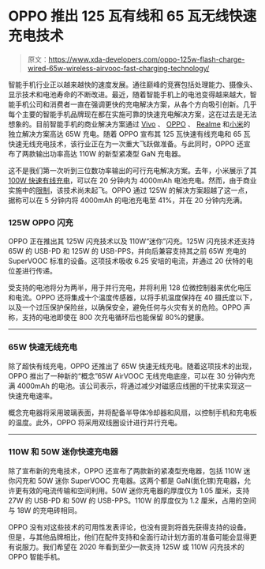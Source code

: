 # OPPO 推出 125 瓦有线和 65 瓦无线快速充电技术

> 原文：<https://www.xda-developers.com/oppo-125w-flash-charge-wired-65w-wireless-airvooc-fast-charging-technology/>

智能手机行业正以越来越快的速度发展。通往巅峰的竞赛包括处理能力、摄像头、显示技术和电池寿命的不断改进。最近，随着智能手机上的电池变得越来越大，智能手机公司和消费者一直在强调更快的充电解决方案，从各个方向吸引创新。几乎每个主要的智能手机品牌现在都在实施可靠的快速充电解决方案，这在过去是无法想象的。目前智能手机的商业解决方案通过 [Vivo](https://www.xda-developers.com/iqoo-3-5g-review-one-of-the-fastest-but-not-smoothest-smartphones/) 、 [OPPO](https://www.xda-developers.com/oppos-65w-supervooc-4000mah-battery-30-minutes/) 、 [Realme](https://www.xda-developers.com/realme-x50-pro-65w-superdart-gan-charger/) 和[小米](https://www.xda-developers.com/xiaomi-mi-10-pro-launched-globally-snapdragon-865-108mp-camera-90hz-display/)的独立解决方案高达 65W 充电。随着 OPPO 宣布其 125 瓦快速有线充电和 65 瓦快速无线充电技术，该行业正在为一次重大飞跃做准备。与此同时，OPPO 还宣布了两款输出功率高达 110W 的新型紧凑型 GaN 充电器。

这不是我们第一次听到三位数功率输出的可行充电解决方案。去年，小米展示了其 [100W 快速有线充电](https://www.xda-developers.com/xiaomi-demos-100w-super-charge-turbo/)，可以在 20 分钟内为 4000mAh 电池充电。然而，由于商业实施中的[限制](https://www.xda-developers.com/xiaomi-100w-charging-not-ready-yet/)，该技术尚未起飞。OPPO 通过 125W 的解决方案超越了这一点，据称可以在 5 分钟内将 4000mAh 的电池充电至 41%，并在 20 分钟内充满。

### 125W OPPO 闪充

OPPO 正在推出其 125W 闪充技术以及 110W“迷你”闪充。125W 闪充技术还支持 65W 的 USB-PD 和 125W 的 USB-PPS，并向后兼容支持其之前 65W 充电的 SuperVOOC 标准的设备。这项技术吸收 6.25 安培的电流，并通过 20 伏特的电位差进行传递。

受支持的电池将分为两半，用于并行充电，并将利用 128 位微控制器来优化电压和电流。OPPO 还将集成十个温度传感器，以将手机温度保持在 40 摄氏度以下，以及一个过压保护保险丝，以确保安全，避免任何与火灾有关的危险。OPPO 声称，支持的电池即使在 800 次充电循环后也能保留 80%的健康。

* * *

### 65W 快速无线充电

除了超快有线充电，OPPO 还推出了 65W 快速无线充电。随着这项技术的出现，OPPO 推出了一种新的“概念”65W AirVOOC 无线充电底座，可以在 30 分钟内充满 4000mAh 的电池。该公司表示，将通过减少对磁感应线圈的干扰来实现这一快速充电速率。

概念充电器将采用玻璃表面，并将配备半导体冷却器和风扇，以控制手机和充电板的温度。此外，OPPO 将采用双线圈设计进行并行充电。

* * *

### 110W 和 50W 迷你快速充电器

除了宣布新的充电技术，OPPO 还宣布了两款新的紧凑型充电器，包括 110W 迷你闪充和 50W 迷你 SuperVOOC 充电器。这两个都是 GaN(氮化镓)充电器，允许更有效的电流传输和空间利用。50W 迷你充电器的厚度仅为 1.05 厘米，支持 27W 的 USB-PD 和 50W 的 USB-PPS。110W 的厚度仅为 1.2 厘米，占用的空间与 18W 的充电砖相同。

OPPO 没有对这些技术的可用性发表评论，也没有提到将首先获得支持的设备。但是，与其他品牌相比，他们在配件支持和全面行动计划方面的准备可能会显得更有说服力。我们希望在 2020 年看到至少一款支持 125W 或 110W 闪充技术的 OPPO 智能手机。
